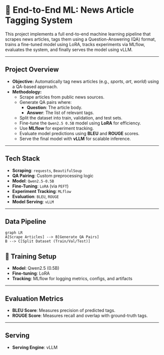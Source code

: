 # 🧠 End-to-End ML: News Article Tagging System

This project implements a full end-to-end machine learning pipeline that scrapes news articles, tags them using a Question-Answering (QA) format, trains a fine-tuned model using LoRA, tracks experiments via MLflow, evaluates the system, and finally serves the model using vLLM.

---

##  Project Overview

- **Objective:** Automatically tag news articles (e.g., *sports*, *art*, *world*) using a QA-based approach.
- **Methodology:**
  - Scrape articles from public news sources.
  - Generate QA pairs where:
    - **Question**: The article body.
    - **Answer**: The list of relevant tags.
  - Split the dataset into train, validation, and test sets.
  - Fine-tune the `Qwen2.5 0.5B` model using **LoRA** for efficiency.
  - Use **MLflow** for experiment tracking.
  - Evaluate model predictions using **BLEU** and **ROUGE** scores.
  - Serve the final model with **vLLM** for scalable inference.

---

##  Tech Stack

- **Scraping**: `requests`, `BeautifulSoup`
- **QA Pairing**: Custom preprocessing logic
- **Model**: `Qwen2.5-0.5B`
- **Fine-Tuning**: `LoRA` (via `PEFT`)
- **Experiment Tracking**: `MLflow`
- **Evaluation**: `BLEU`, `ROUGE`
- **Model Serving**: `vLLM`

---

##  Data Pipeline

```mermaid
graph LR
A[Scrape Articles] --> B[Generate QA Pairs]
B --> C[Split Dataset (Train/Val/Test)]
```

## 🔧 Training Setup

- **Model**: Qwen2.5 (0.5B)
- **Fine-tuning**: LoRA
- **Tracking**: MLflow for logging metrics, configs, and artifacts

---

##  Evaluation Metrics

- **BLEU Score**: Measures precision of predicted tags.
- **ROUGE Score**: Measures recall and overlap with ground-truth tags.

---

##  Serving

- **Serving Engine**: vLLM
